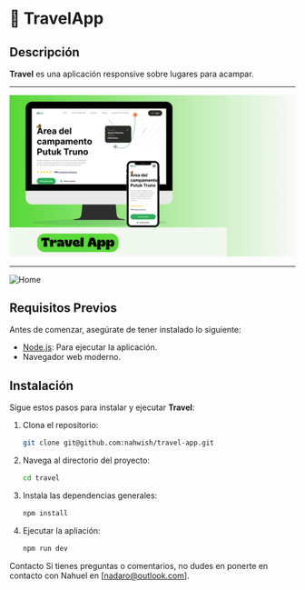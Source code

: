 # 📝 TravelApp

## Descripción

**Travel** es una aplicación responsive sobre lugares para acampar.

<hr/>


<img src="./public/Travel-App.png" alt="Home">

<hr/>
<img src="./todos/Client/public/ingresar.png" alt="Home">


## Requisitos Previos
Antes de comenzar, asegúrate de tener instalado lo siguiente:
- [Node.js](https://nodejs.org/): Para ejecutar la aplicación.
- Navegador web moderno.

## Instalación
Sigue estos pasos para instalar y ejecutar **Travel**:

1. Clona el repositorio:
   ```bash
   git clone git@github.com:nahwish/travel-app.git
2. Navega al directorio del proyecto:
   ```bash
   cd travel
3. Instala las dependencias generales:
   ```bash
   npm install
4. Ejecutar la apliación:
   ```bash
   npm run dev


Contacto
Si tienes preguntas o comentarios, no dudes en ponerte en contacto con Nahuel en [nadaro@outlook.com].
